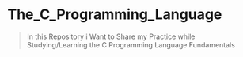 # The_C_Programming_Language
> In this Repository i Want to Share my Practice while Studying/Learning the C Programming Language Fundamentals
